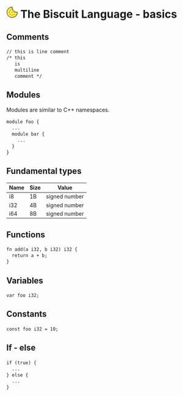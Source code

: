 # ![alt text](biscuit_logo.png "logo") The Biscuit Language - basics

## Comments

	// this is line comment
	/* this
	   is
	   multiline
	   comment */

## Modules
Modules are similar to C++ namespaces.

	module foo {
	  ...
	  module bar {
	    ...
	  }
	}
	
## Fundamental types

| Name | Size | Value         |
|------|------|---------------|
| i8   | 1B   | signed number |
| i32  | 4B   | signed number |
| i64  | 8B   | signed number |
	
## Functions

	fn add(a i32, b i32) i32 {
	  return a + b;
	}
	
## Variables
    
	var foo i32;

## Constants 
	
	const foo i32 = 10;
	
## If - else

	if (true) {
	  ...
	} else {
	  ...
	}
